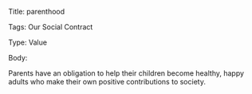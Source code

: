Title:  parenthood

Tags:   Our Social Contract

Type:   Value

Body: 

Parents have an obligation to help their children become healthy, happy adults who make their own positive contributions to society. 

